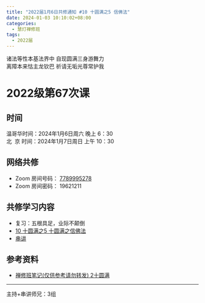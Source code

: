 ```yaml
---
title: "2022届1月6日共修通知 #10 十圆满之5 信佛法"
date: 2024-01-03 10:10:02+08:00
categories:
  - 慧灯禅修班
tags:
  - 2022届
---
```

诸法等性本基法界中 自现圆满三身游舞力\
离障本来怙主龙钦巴 祈请无垢光尊常护我

# 2022级第67次课

## 时间

温哥华时间：2024年1月6日周六 晚上 6：30\
北  京 时间：2024年1月7日周日 上午 10：30

## 网络共修

* Zoom 房间号码： [7789995278](https://us02web.zoom.us/j/7789995278?pwd=VjZmbWJFY2k2K0E5RVB2cTNIQmhqUT09)
* Zoom 房间密码： 19621211

## 共修学习内容

* 复习：五根具足，业际不颠倒
* [10 十圆满之5
十圆满之信佛法](https://www.huidengchanxiu.net/4jx/1xm/10)
* [串讲](https://box.hdcxb.net/%E5%85%B6%E4%BB%96%E8%B5%84%E6%96%99/f/2022%E5%B1%8A)


## 参考资料

* [禅修班笔记(仅供参考请勿转发) 2十圆满](https://bj.cxb123.cc/1xm/2-shi-yuan-man/)

- - -


主持+串讲师兄：3组
